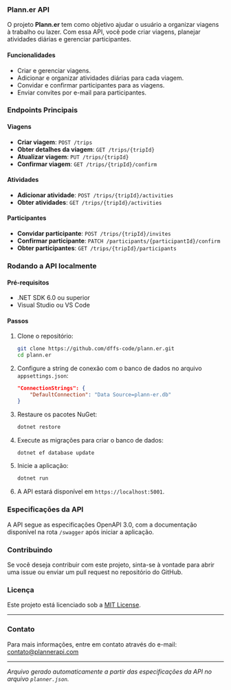 ### Plann.er API

O projeto **Plann.er** tem como objetivo ajudar o usuário a organizar viagens à trabalho ou lazer. Com essa API, você pode criar viagens, planejar atividades diárias e gerenciar participantes.

#### Funcionalidades

- Criar e gerenciar viagens.
- Adicionar e organizar atividades diárias para cada viagem.
- Convidar e confirmar participantes para as viagens.
- Enviar convites por e-mail para participantes.

### Endpoints Principais

#### Viagens
- **Criar viagem**: `POST /trips`
- **Obter detalhes da viagem**: `GET /trips/{tripId}`
- **Atualizar viagem**: `PUT /trips/{tripId}`
- **Confirmar viagem**: `GET /trips/{tripId}/confirm`

#### Atividades
- **Adicionar atividade**: `POST /trips/{tripId}/activities`
- **Obter atividades**: `GET /trips/{tripId}/activities`

#### Participantes
- **Convidar participante**: `POST /trips/{tripId}/invites`
- **Confirmar participante**: `PATCH /participants/{participantId}/confirm`
- **Obter participantes**: `GET /trips/{tripId}/participants`

### Rodando a API localmente

#### Pré-requisitos

- .NET SDK 6.0 ou superior
- Visual Studio ou VS Code

#### Passos

1. Clone o repositório:
    ```bash
    git clone https://github.com/dffs-code/plann.er.git
    cd plann.er
    ```

2. Configure a string de conexão com o banco de dados no arquivo `appsettings.json`:
    ```json
    "ConnectionStrings": {
        "DefaultConnection": "Data Source=plann-er.db"
    }
    ```

3. Restaure os pacotes NuGet:
    ```bash
    dotnet restore
    ```

4. Execute as migrações para criar o banco de dados:
    ```bash
    dotnet ef database update
    ```

5. Inicie a aplicação:
    ```bash
    dotnet run
    ```

6. A API estará disponível em `https://localhost:5001`.

### Especificações da API

A API segue as especificações OpenAPI 3.0, com a documentação disponível na rota `/swagger` após iniciar a aplicação.

### Contribuindo

Se você deseja contribuir com este projeto, sinta-se à vontade para abrir uma issue ou enviar um pull request no repositório do GitHub.

### Licença

Este projeto está licenciado sob a [MIT License](LICENSE).

---

### Contato

Para mais informações, entre em contato através do e-mail: [contato@plannerapi.com](mailto:contato@plannerapi.com)

---

*Arquivo gerado automaticamente a partir das especificações da API no arquivo `planner.json`.*